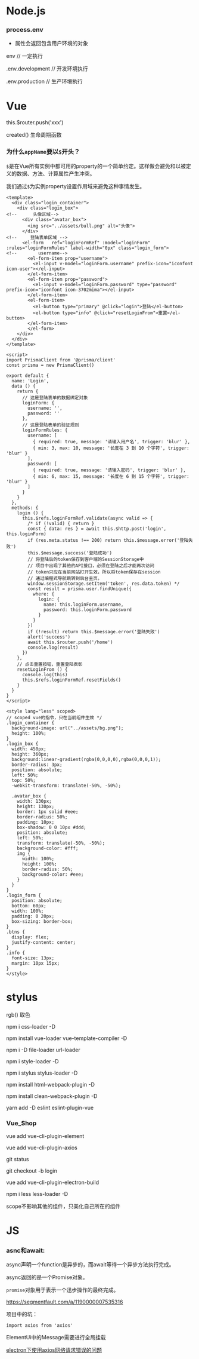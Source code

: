# Node.js

### process.env

- 属性会返回包含用户环境的对象

env // 一定执行

.env.development // 开发环境执行

.env.production // 生产环境执行



# Vue

this.$router.push('xxx')



created() 生命周期函数 



### 为什么`appName`要以`$`开头？

`$`是在Vue所有实例中都可用的property的一个简单约定。这样做会避免和以被定义的数据、方法、计算属性产生冲突。

我们通过`$`为实例property设置作用域来避免这种事情发生。



```vue
<template>
  <div class="login_container">
    <div class="login_box">
<!--      头像区域-->
      <div class="avatar_box">
        <img src="../assets/bull.png" alt="头像">
      </div>
<!--     登陆表单区域 -->
      <el-form   ref="loginFormRef" :model="loginForm" :rules="loginFormRules" label-width="0px" class="login_form">
<!--        username-->
        <el-form-item prop="username">
          <el-input v-model="loginForm.username" prefix-icon="iconfont icon-user"></el-input>
        </el-form-item>
        <el-form-item prop="password">
          <el-input v-model="loginForm.password" type="password" prefix-icon="iconfont icon-3702mima"></el-input>
        </el-form-item>
        <el-form-item>
          <el-button type="primary" @click="login">登陆</el-button>
          <el-button type="info" @click="resetLoginFrom">重置</el-button>
        </el-form-item>
        </el-form>
    </div>
  </div>
</template>

<script>
import PrismaClient from '@prisma/client'
const prisma = new PrismaClient()

export default {
  name: 'Login',
  data () {
    return {
      // 这是登陆表单的数据绑定对象
      loginForm: {
        username: '',
        password: ''
      },
      // 这是登陆表单的验证规则
      loginFormRules: {
        username: [
          { required: true, message: '请输入用户名', trigger: 'blur' },
          { min: 3, max: 10, message: '长度在 3 到 10 个字符', trigger: 'blur' }
        ],
        password: [
          { required: true, message: '请输入密码', trigger: 'blur' },
          { min: 6, max: 15, message: '长度在 6 到 15 个字符', trigger: 'blur' }
        ]
      }
    }
  },
  methods: {
    login () {
      this.$refs.loginFormRef.validate(async valid => {
        /* if (!valid) { return }
        const { data: res } = await this.$http.post('login', this.loginForm)
        if (res.meta.status !== 200) return this.$message.error('登陆失败')
        this.$message.success('登陆成功')
        // 将登陆后的token保存到客户端的SessionStorage中
        // 项目中出现了其他的API接口，必须在登陆之后才能再次访问
        // token只应在当前网站打开生效，所以将token保存在session
        // 通过编程式导航跳转到后台主页。
        window.sessionStorage.setItem('token', res.data.token) */
        const result = prisma.user.findUnique({
          where: {
            login: {
              name: this.loginForm.username,
              password: this.loginForm.password
            }
          }
        })
        if (!result) return this.$message.error('登陆失败')
        alert('success')
        await this.$router.push('/home')
        console.log(result)
      })
    },
    // 点击重置按钮，重置登陆表彰
    resetLoginFrom () {
      console.log(this)
      this.$refs.loginFormRef.resetFields()
    }
  }
}
</script>

<style lang="less" scoped>
// scoped vue的指令，只在当前组件生效 */
.login_container {
  background-image: url("../assets/bg.png");
  height: 100%;
}
.login_box {
  width: 450px;
  height: 360px;
  background:linear-gradient(rgba(0,0,0,0),rgba(0,0,0,1));
  border-radius: 3px;
  position: absolute;
  left: 50%;
  top: 50%;
  -webkit-transform: translate(-50%, -50%);

  .avatar_box {
    width: 130px;
    height: 130px;
    border: 1px solid #eee;
    border-radius: 50%;
    padding: 10px;
    box-shadow: 0 0 10px #ddd;
    position: absolute;
    left: 50%;
    transform: translate(-50%, -50%);
    background-color: #fff;
    img {
      width: 100%;
      height: 100%;
      border-radius: 50%;
      background-color: #eee;
    }
  }
}
.login_form {
  position: absolute;
  bottom: 60px;
  width: 100%;
  padding: 0 20px;
  box-sizing: border-box;
}
.btns {
  display: flex;
  justify-content: center;
}
.info {
  font-size: 13px;
  margin: 10px 15px;
}
</style>

```







# stylus

rgb() 取色







npm i css-loader -D

npm install vue-loader vue-template-compiler -D

npm i -D file-loader url-loader

npm i style-loader -D

npm i stylus stylus-loader -D

npm install html-webpack-plugin -D

npm install clean-webpack-plugin -D





yarn add -D eslint eslint-plugin-vue







### Vue_Shop

vue add vue-cli-plugin-element 

vue add vue-cli-plugin-axios





git status

git checkout -b  login

vue add vue-cli-plugin-electron-build





npm i less  less-loader -D



scope不影响其他的组件，只美化自己所在的组件 



# JS

### asnc和await:

async声明一个function是异步的，而await等待一个异步方法执行完成。

async返回的是一个Promise对象。

`promise`对象用于表示一个迅步操作的最终完成。

https://segmentfault.com/a/1190000007535316









项目中的坑：

```
import axios from 'axios'
```



ElementUi中的Message需要进行全局挂载





[electron下使用axios网络请求错误的问题](http://www.okadwin.com/?post=163)

